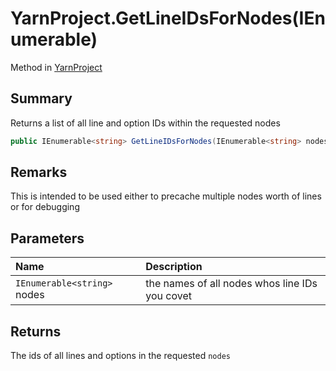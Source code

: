 # YarnProject.GetLineIDsForNodes(IEnumerable<string>)

Method in [YarnProject](/docs/api/csharp/yarn.unity.yarnproject.md)

## Summary


Returns a list of all line and option IDs within the requested nodes


```csharp
public IEnumerable<string> GetLineIDsForNodes(IEnumerable<string> nodes)
```

## Remarks


This is intended to be used either to precache multiple nodes worth of lines or for debugging


## Parameters

|Name|Description|
|:---|:---|
|`IEnumerable<string>` nodes|the names of all nodes whos line IDs you covet|

## Returns

The ids of all lines and options in the requested  <code>nodes</code>

